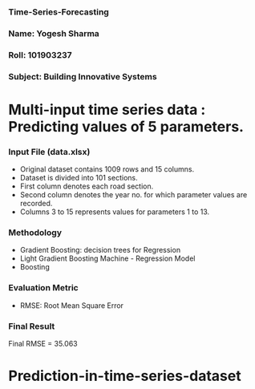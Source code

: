 ### Time-Series-Forecasting

### Name: Yogesh Sharma
### Roll: 101903237
### Subject: Building Innovative Systems

# Multi-input time series data : Predicting values of 5 parameters.


### Input File (data.xlsx)

- Original dataset contains 1009 rows and 15 columns.
- Dataset is divided into 101 sections.
- First column denotes each road section.
- Second column denotes the year no. for which parameter values are recorded.
- Columns 3 to 15 represents values for parameters 1 to 13.

### Methodology

- Gradient Boosting: decision trees for Regression
- Light Gradient Boosting Machine - Regression Model
- Boosting

### Evaluation Metric

- RMSE: Root Mean Square Error

### Final Result

Final RMSE = 35.063
# Prediction-in-time-series-dataset
